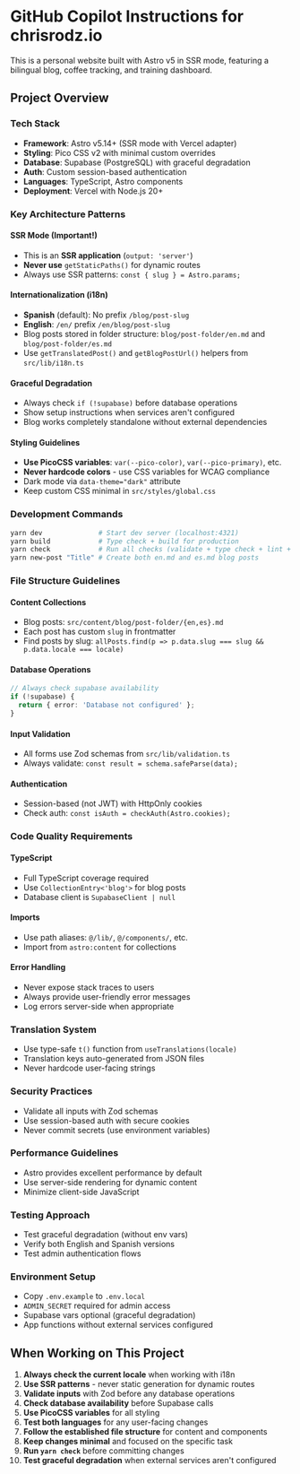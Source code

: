 # GitHub Copilot Instructions for chrisrodz.io

This is a personal website built with Astro v5 in SSR mode, featuring a bilingual blog, coffee tracking, and training dashboard.

## Project Overview

### Tech Stack

- **Framework**: Astro v5.14+ (SSR mode with Vercel adapter)
- **Styling**: Pico CSS v2 with minimal custom overrides
- **Database**: Supabase (PostgreSQL) with graceful degradation
- **Auth**: Custom session-based authentication
- **Languages**: TypeScript, Astro components
- **Deployment**: Vercel with Node.js 20+

### Key Architecture Patterns

#### SSR Mode (Important!)

- This is an **SSR application** (`output: 'server'`)
- **Never use** `getStaticPaths()` for dynamic routes
- Always use SSR patterns: `const { slug } = Astro.params;`

#### Internationalization (i18n)

- **Spanish** (default): No prefix `/blog/post-slug`
- **English**: `/en/` prefix `/en/blog/post-slug`
- Blog posts stored in folder structure: `blog/post-folder/en.md` and `blog/post-folder/es.md`
- Use `getTranslatedPost()` and `getBlogPostUrl()` helpers from `src/lib/i18n.ts`

#### Graceful Degradation

- Always check `if (!supabase)` before database operations
- Show setup instructions when services aren't configured
- Blog works completely standalone without external dependencies

#### Styling Guidelines

- **Use PicoCSS variables**: `var(--pico-color)`, `var(--pico-primary)`, etc.
- **Never hardcode colors** - use CSS variables for WCAG compliance
- Dark mode via `data-theme="dark"` attribute
- Keep custom CSS minimal in `src/styles/global.css`

### Development Commands

```bash
yarn dev              # Start dev server (localhost:4321)
yarn build            # Type check + build for production
yarn check            # Run all checks (validate + type check + lint + format)
yarn new-post "Title" # Create both en.md and es.md blog posts
```

### File Structure Guidelines

#### Content Collections

- Blog posts: `src/content/blog/post-folder/{en,es}.md`
- Each post has custom `slug` in frontmatter
- Find posts by slug: `allPosts.find(p => p.data.slug === slug && p.data.locale === locale)`

#### Database Operations

```typescript
// Always check supabase availability
if (!supabase) {
  return { error: 'Database not configured' };
}
```

#### Input Validation

- All forms use Zod schemas from `src/lib/validation.ts`
- Always validate: `const result = schema.safeParse(data);`

#### Authentication

- Session-based (not JWT) with HttpOnly cookies
- Check auth: `const isAuth = checkAuth(Astro.cookies);`

### Code Quality Requirements

#### TypeScript

- Full TypeScript coverage required
- Use `CollectionEntry<'blog'>` for blog posts
- Database client is `SupabaseClient | null`

#### Imports

- Use path aliases: `@/lib/`, `@/components/`, etc.
- Import from `astro:content` for collections

#### Error Handling

- Never expose stack traces to users
- Always provide user-friendly error messages
- Log errors server-side when appropriate

### Translation System

- Use type-safe `t()` function from `useTranslations(locale)`
- Translation keys auto-generated from JSON files
- Never hardcode user-facing strings

### Security Practices

- Validate all inputs with Zod schemas
- Use session-based auth with secure cookies
- Never commit secrets (use environment variables)

### Performance Guidelines

- Astro provides excellent performance by default
- Use server-side rendering for dynamic content
- Minimize client-side JavaScript

### Testing Approach

- Test graceful degradation (without env vars)
- Verify both English and Spanish versions
- Test admin authentication flows

### Environment Setup

- Copy `.env.example` to `.env.local`
- `ADMIN_SECRET` required for admin access
- Supabase vars optional (graceful degradation)
- App functions without external services configured

## When Working on This Project

1. **Always check the current locale** when working with i18n
2. **Use SSR patterns** - never static generation for dynamic routes
3. **Validate inputs** with Zod before any database operations
4. **Check database availability** before Supabase calls
5. **Use PicoCSS variables** for all styling
6. **Test both languages** for any user-facing changes
7. **Follow the established file structure** for content and components
8. **Keep changes minimal** and focused on the specific task
9. **Run `yarn check`** before committing changes
10. **Test graceful degradation** when external services aren't configured
